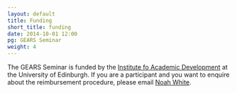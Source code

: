 ```yaml
---
layout: default
title: Funding
short_title: funding
date: 2014-10-01 12:00
pg: GEARS Seminar
weight: 4
---
```


The GEARS Seminar is funded by the [Institute fo Academic Development][] at the University of Edinburgh. If you are a participant and you want to enquire about the reimbursement procedure, please email [Noah White][].

[Institute fo Academic Development]: http://www.ed.ac.uk/schools-departments/institute-academic-development

[Noah White]: http://www.math.ucla.edu/~noah/
